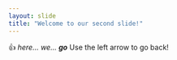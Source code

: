 ```yaml
---
layout: slide
title: "Welcome to our second slide!"
---
```

👍 _here... we... **go**_
Use the left arrow to go back!
